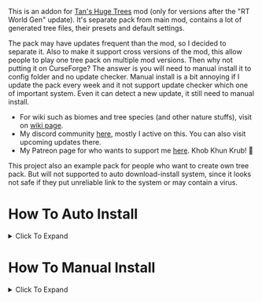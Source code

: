 This is an addon for [Tan's Huge Trees](https://legacy.curseforge.com/minecraft/mc-mods/tan-huge-trees) mod (only for versions after the "RT World Gen" update). It's separate pack from main mod, contains a lot of generated tree files, their presets and default settings.

The pack may have updates frequent than the mod, so I decided to separate it. Also to make it support cross versions of the mod, this allow people to play one tree pack on multiple mod versions. Then why not putting it on CurseForge? The answer is you will need to manual install it to config folder and no update checker. Manual install is a bit annoying if I update the pack every week and it not support update checker which one of important system. Even it can detect a new update, it still need to manual install.

* For wiki such as biomes and tree species (and other nature stuffs), visit on [wiki page](https://github.com/TannyJungMC/THT-tree_pack/wiki).
* My discord community [here](https://discord.gg/SPPc2J7Unx), mostly I active on this. You can also visit upcoming updates there.
* My Patreon page for who wants to support me [here](https://www.patreon.com/tannyjung). Khob Khun Krub! 💚

This project also an example pack for people who want to create own tree pack. But will not supported to auto download-install system, since it looks not safe if they put unreliable link to the system or may contain a virus.





# How To Auto Install

<details><summary> Click To Expand </summary>
<pre>

### Looking For Notification

> If it not detected the pack in config folder or there's a new version of the pack
> It will auto send you a chat message like this below every time you restart the world
> You can just click **[here]** in the message and wait for it to auto download-install
> 
> ![2024-05-28_14 20 44](https://github.com/TannyJungMC/THT-tree_pack/assets/42003724/100fed3e-e0d9-4129-97c5-e946ee7894a7)

### Using Command

> If you can't find the message or don't want to rejoin the world
> Just use command **/THT tanny_pack check_update**
>
> ![2024-05-28_14 08 27](https://github.com/TannyJungMC/THT-tree_pack/assets/42003724/9e26ce6b-0d75-40a0-b204-656bc4fdff23)

</pre>
</details>





# How To Manual Install

<details><summary> Click To Expand </summary>
<pre>
  
## Step 1 : Download ZIP

> Click on green button **[<> Code]** and click **Download ZIP**
> 
> ![Screenshot 2024-05-28 132457](https://github.com/TannyJungMC/THT-tree_pack/assets/42003724/2919bcb8-cb54-48eb-862a-de990e42e94d)

## Step 2 : Installation

Run the world one time to allow the mod to create config folders
Open **tree_packs** folder and follow the guide below, the folder can be found in **config > THT > custom**.
Don't forget to delete old **THT-tree_pack** folder, just in case I remove some old files.
Old files maybe still there if you don't delete the old folder

> ### Using WinRAR
> 
> If you have WinRAR, you can use it to open ZIP and drag the folder inside to **tree_packs** folder.
> 
> ![Screenshot 2024-05-28 132758](https://github.com/TannyJungMC/THT-tree_pack/assets/42003724/0b554742-0706-4544-8c07-b2c58c1d69be)
> 
> ### Using Windows Explorer (Window 11)
> 
> You can use Windows Explorer that come with Window 11 (maybe also available on older window?)
> Use it to open ZIP and drag the folder inside to **tree_packs** folder
> 
> ![Downloads 28_5_2567 13_31_04](https://github.com/TannyJungMC/THT-tree_pack/assets/42003724/2d09a0b3-1dd1-4e65-bff8-3ef97d66bc69)
> 
> ![Screenshot 2024-05-28 133127](https://github.com/TannyJungMC/THT-tree_pack/assets/42003724/3885b021-318e-4eb6-8337-e71ba98d8b3c)

## Step 3 : Repair Config

> Restart the world or just use command **/THT config repair**
>
> ![2024-05-28_14 13 15](https://github.com/TannyJungMC/THT-tree_pack/assets/42003724/14682267-b5e7-43ea-b303-a26d986c51a4)

</pre>
</details>
